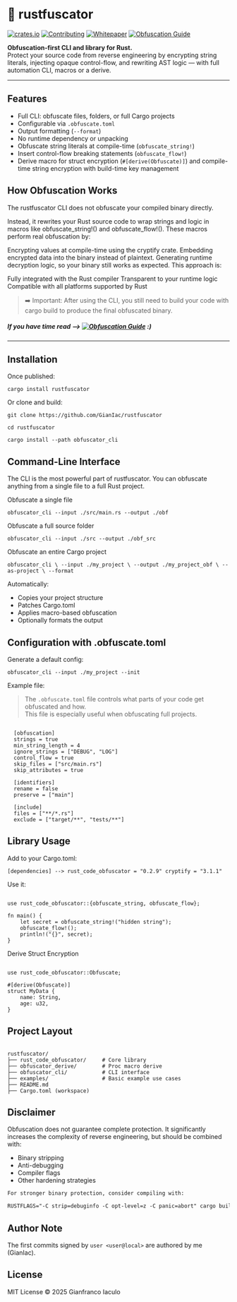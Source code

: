 # 🦀 rustfuscator

[![crates.io](https://img.shields.io/crates/v/rust_code_obfuscator.svg)](https://crates.io/crates/rust_code_obfuscator)
[![Contributing](https://img.shields.io/badge/docs-contributing-blueviolet?logo=github)](./CONTRIBUTING.md)
[![Whitepaper](https://img.shields.io/badge/docs-whitepaper-lightgrey?logo=readthedocs)](https://github.com/GianIac/rustfuscator/blob/main/WHITEPAPER.md)
[![Obfuscation Guide](https://img.shields.io/badge/docs-obfuscation_fundamentals-blue?logo=rust)](https://gianiac.github.io/rustfuscator/obfuscation_fundamentals.html)

**Obfuscation-first CLI and library for Rust.**  
Protect your source code from reverse engineering by encrypting string literals, injecting opaque control-flow, and rewriting AST logic — with full automation CLI, macros or a derive.

---

## Features

- Full CLI: obfuscate files, folders, or full Cargo projects
- Configurable via `.obfuscate.toml`
- Output formatting (`--format`)
- No runtime dependency or unpacking
- Obfuscate string literals at compile-time (`obfuscate_string!`)
- Insert control-flow breaking statements (`obfuscate_flow!`)
- Derive macro for struct encryption (`#[derive(Obfuscate)]`) and compile-time string encryption with build-time key management

## How Obfuscation Works

The rustfuscator CLI does not obfuscate your compiled binary directly.

Instead, it rewrites your Rust source code to wrap strings and logic in macros like obfuscate_string!() and obfuscate_flow!(). These macros perform real obfuscation by:

Encrypting values at compile-time using the cryptify crate.
Embedding encrypted data into the binary instead of plaintext.
Generating runtime decryption logic, so your binary still works as expected.
This approach is:

Fully integrated with the Rust compiler
Transparent to your runtime logic
Compatible with all platforms supported by Rust

> ➡️ Important: After using the CLI, you still need to build your code with cargo build to produce the final obfuscated binary.

##### If you have time read --> [![Obfuscation Guide](https://img.shields.io/badge/docs-obfuscation_fundamentals-blue?logo=rust)](https://gianiac.github.io/rustfuscator/obfuscation_fundamentals.html) :)

---

## Installation

Once published:

`cargo install rustfuscator`

Or clone and build:

`git clone https://github.com/GianIac/rustfuscator`

`cd rustfuscator`

`cargo install --path obfuscator_cli`

## Command-Line Interface

The CLI is the most powerful part of rustfuscator. You can obfuscate anything from a single file to a full Rust project.

Obfuscate a single file

`obfuscator_cli --input ./src/main.rs --output ./obf`

Obfuscate a full source folder

`obfuscator_cli --input ./src --output ./obf_src`

Obfuscate an entire Cargo project

`obfuscator_cli \
  --input ./my_project \
  --output ./my_project_obf \
  --as-project \
  --format`
  
Automatically:

- Copies your project structure
- Patches Cargo.toml
- Applies macro-based obfuscation
- Optionally formats the output

## Configuration with .obfuscate.toml
Generate a default config:

`obfuscator_cli --input ./my_project --init`

Example file:

> The `.obfuscate.toml` file controls what parts of your code get obfuscated and how.  
> This file is especially useful when obfuscating full projects.

<pre><code>
  [obfuscation]
  strings = true
  min_string_length = 4
  ignore_strings = ["DEBUG", "LOG"]
  control_flow = true
  skip_files = ["src/main.rs"]
  skip_attributes = true 
  
  [identifiers]
  rename = false
  preserve = ["main"]
  
  [include]
  files = ["**/*.rs"]
  exclude = ["target/**", "tests/**"]
</code></pre>

## Library Usage

Add to your Cargo.toml:

`[dependencies] -->
rust_code_obfuscator = "0.2.9"
cryptify = "3.1.1"`

Use it:

<pre><code>
use rust_code_obfuscator::{obfuscate_string, obfuscate_flow};

fn main() {
    let secret = obfuscate_string!("hidden string");
    obfuscate_flow!();
    println!("{}", secret);
}
</code></pre>

Derive Struct Encryption

<pre><code>
use rust_code_obfuscator::Obfuscate;

#[derive(Obfuscate)]
struct MyData {
    name: String,
    age: u32,
}
</code></pre>

## Project Layout

<pre><code>
rustfuscator/
├── rust_code_obfuscator/     # Core library
├── obfuscator_derive/        # Proc macro derive
├── obfuscator_cli/           # CLI interface
├── examples/                 # Basic example use cases
├── README.md
├── Cargo.toml (workspace)
</code></pre>

## Disclaimer

Obfuscation does not guarantee complete protection.
It significantly increases the complexity of reverse engineering, but should be combined with:

- Binary stripping
- Anti-debugging
- Compiler flags
- Other hardening strategies

```markdown
For stronger binary protection, consider compiling with:

RUSTFLAGS="-C strip=debuginfo -C opt-level=z -C panic=abort" cargo build --release
```

## Author Note

The first commits signed by `user <user@local>` are authored by me (GianIac).

## License

MIT License © 2025 Gianfranco Iaculo
